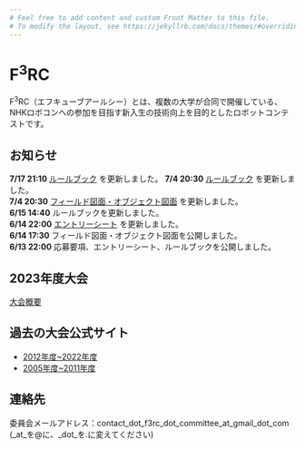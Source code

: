 ```yaml
---
# Feel free to add content and custom Front Matter to this file.
# To modify the layout, see https://jekyllrb.com/docs/themes/#overriding-theme-defaults
---
```

# F<sup>3</sup>RC 
F<sup>3</sup>RC（エフキューブアールシー）とは、複数の大学が合同で開催している、NHKロボコンへの参加を目指す新入生の技術向上を目的としたロボットコンテストです。

## お知らせ
**7/17 21:10** [ルールブック](../data/2023/pdf/F3RC2023_RuleBook_Ver.2.1.pdf) を更新しました。
**7/4 20:30** [ルールブック](../data/2023/pdf/F3RC2023_RuleBook_Ver.2.1.pdf) を更新しました。  
**7/4 20:30** [フィールド図面・オブジェクト図面](../data/2023/pdf/F3RC2023_FieldObject_Ver.2.0.pdf) を更新しました。  
**6/15 14:40** ルールブックを更新しました。  
**6/14 22:00** [エントリーシート](https://docs.google.com/document/d/101yoLQawgbYiCujdNwcQjeHOS12D2TT8R0zVmPGszss/edit) を更新しました。    
**6/14 17:30** フィールド図面・オブジェクト図面を公開しました。  
**6/13 22:00** 応募要項、エントリーシート、ルールブックを公開しました。

## 2023年度大会
[大会概要](/F3RC2023/outline.html)

## 過去の大会公式サイト
- [2012年度~2022年度](http://f3rcontest.web.fc2.com/index.html)
- [2005年度~2011年度](http://hrpcontest.web.fc2.com/index.html)

## 連絡先
委員会メールアドレス：contact_dot_f3rc_dot_committee_at_gmail_dot_com  
(_at_を@に、_dot_を.に変えてください)
